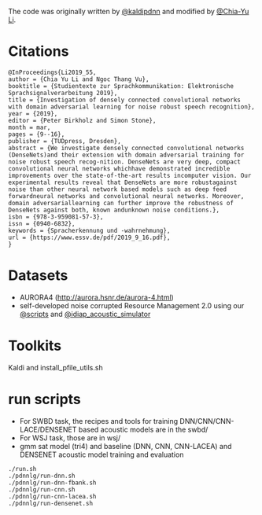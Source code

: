 The code was originally written by [@kaldipdnn](https://github.com/yajiemiao/kaldipdnn) and modified by [@Chia-Yu Li](https://github.com/chiayuli).

# Citations
```
@InProceedings{Li2019_55,
author = {Chia Yu Li and Ngoc Thang Vu},
booktitle = {Studientexte zur Sprachkommunikation: Elektronische Sprachsignalverarbeitung 2019},
title = {Investigation of densely connected convolutional networks with domain adversarial learning for noise robust speech recognition},
year = {2019},
editor = {Peter Birkholz and Simon Stone},
month = mar,
pages = {9--16},
publisher = {TUDpress, Dresden},
abstract = {We investigate densely connected convolutional networks (DenseNets)and their extension with domain adversarial training for noise robust speech recog-nition. DenseNets are very deep, compact convolutional neural networks whichhave demonstrated incredible improvements over the state-of-the-art results incomputer vision. Our experimental results reveal that DenseNets are more robustagainst noise than other neural network based models such as deep feed forwardneural networks and convolutional neural networks. Moreover, domain adversariallearning can further improve the robustness of DenseNets against both, known andunknown noise conditions.},
isbn = {978-3-959081-57-3},
issn = {0940-6832},
keywords = {Spracherkennung und -wahrnehmung},
url = {https://www.essv.de/pdf/2019_9_16.pdf},
}
```

# Datasets
* AURORA4 (http://aurora.hsnr.de/aurora-4.html)
* self-developed noise corrupted Resource Management 2.0 using our [@scripts](https://github.com/chiayuli/noise-data-preparation) and [@idiap_acoustic_simulator](https://github.com/idiap/acoustic-simulator)

# Toolkits
Kaldi and install_pfile_utils.sh

# run scripts
* For SWBD task, the recipes and tools for training DNN/CNN/CNN-LACE/DENSENET based acoustic models are in the swbd/
* For WSJ task, those are in wsj/
* gmm sat model (tri4) and baseline (DNN, CNN, CNN-LACEA) and DENSENET acoustic model training and evaluation
```
./run.sh
./pdnnlg/run-dnn.sh
./pdnnlg/run-dnn-fbank.sh
./pdnnlg/run-cnn.sh
./pdnnlg/run-cnn-lacea.sh
./pdnnlg/run-densenet.sh
```
